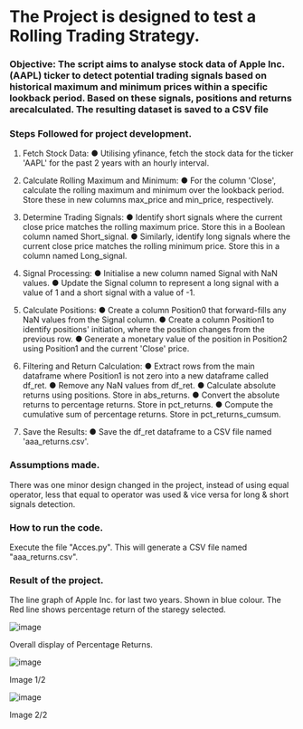 # The Project is designed to test a Rolling Trading Strategy.

### Objective: The script aims to analyse stock data of Apple Inc. (AAPL) ticker to detect potential trading signals based on historical maximum and minimum prices within a specific lookback period. Based on these  signals, positions and returns arecalculated. The resulting dataset is saved to a CSV file

### Steps Followed for project development.
1. Fetch Stock Data:
● Utilising yfinance, fetch the stock data for the ticker 'AAPL' for the past 2 years with an hourly interval.

2. Calculate Rolling Maximum and Minimum:
● For the column 'Close', calculate the rolling maximum and minimum over the lookback period. Store these in new columns max_price and min_price, respectively.

3. Determine Trading Signals:
● Identify short signals where the current close price matches the rolling maximum price. Store this in a Boolean column named Short_signal.
● Similarly, identify long signals where the current close price matches the rolling minimum price. Store this in a column named Long_signal.

4. Signal Processing:
● Initialise a new column named Signal with NaN values.
● Update the Signal column to represent a long signal with a value of 1 and a short signal with a value of -1.

5. Calculate Positions:
● Create a column Position0 that forward-fills any NaN values from the Signal column.
● Create a column Position1 to identify positions' initiation, where the position changes from the previous row.
● Generate a monetary value of the position in Position2 using Position1 and the current 'Close' price.

6. Filtering and Return Calculation:
● Extract rows from the main dataframe where Position1 is not zero into a new dataframe called df_ret.
● Remove any NaN values from df_ret.
● Calculate absolute returns using positions. Store in abs_returns.
● Convert the absolute returns to percentage returns. Store in pct_returns.
● Compute the cumulative sum of percentage returns. Store in pct_returns_cumsum.

7. Save the Results:
● Save the df_ret dataframe to a CSV file named 'aaa_returns.csv'.

### Assumptions made. 
There was one minor design changed in the project, instead of using equal operator, less that equal to operator was used & vice versa for long & short signals detection.

### How to run the code.
Execute the file "Acces.py". This will generate a CSV file named "aaa_returns.csv".

### Result of the project.
The line graph of Apple Inc. for last two years. Shown in blue colour. The Red line shows percentage return of the staregy selected.

![image](https://github.com/user-attachments/assets/290e0081-ac96-4916-ba21-275cca525d21)

Overall display of Percentage Returns.

![image](https://github.com/user-attachments/assets/045cd5eb-3d93-47f7-9168-09c51673e21f)

Image 1/2

![image](https://github.com/user-attachments/assets/33e636c9-c700-45f9-9776-06b53d26aa19)

Image 2/2


